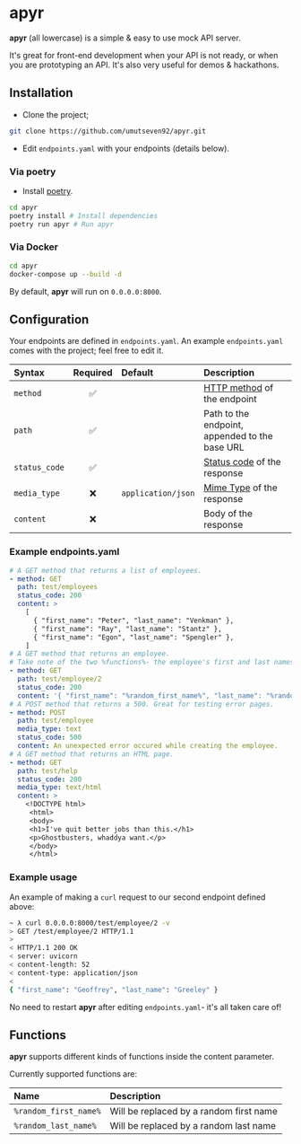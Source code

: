 # apyr

**apyr** (all lowercase) is a simple & easy to use mock API server.

It's great for front-end development when your API is not ready, or when you are prototyping an API. It's also very
useful for demos & hackathons.

## Installation

* Clone the project;

```bash
git clone https://github.com/umutseven92/apyr.git
```

* Edit `endpoints.yaml` with your endpoints (details below).

### Via poetry

* Install [poetry](https://python-poetry.org/docs/#installation).

```bash
cd apyr
poetry install # Install dependencies
poetry run apyr # Run apyr
```

### Via Docker

```bash
cd apyr
docker-compose up --build -d
```

By default, **apyr** will run on `0.0.0.0:8000`.

## Configuration

Your endpoints are defined in `endpoints.yaml`. An example `endpoints.yaml` comes with the project; feel free to edit
it.

| Syntax      | Required | Default | Description |
| :--- | :---: | :--- | :-------- |
| `method`      | ✅       | | [HTTP method](https://developer.mozilla.org/en-US/docs/Web/HTTP/Methods) of the endpoint | |
| `path`        | ✅       | | Path to the endpoint, appended to the base URL | |
| `status_code` | ✅       | | [Status code](https://developer.mozilla.org/en-US/docs/Web/HTTP/Status) of the response |
| `media_type`  | ❌       | `application/json` | [Mime Type](https://developer.mozilla.org/en-US/docs/Web/HTTP/Basics_of_HTTP/MIME_types#important_mime_types_for_web_developers) of the response |
| `content`     | ❌       | | Body of the response |

### Example endpoints.yaml

```yaml
# A GET method that returns a list of employees.
- method: GET
  path: test/employees
  status_code: 200
  content: >
    [
      { "first_name": "Peter", "last_name": "Venkman" },
      { "first_name": "Ray", "last_name": "Stantz" },
      { "first_name": "Egon", "last_name": "Spengler" },
    ]
# A GET method that returns an employee.
# Take note of the two %functions%- the employee's first and last names will be random at every response.
- method: GET
  path: test/employee/2
  status_code: 200
  content: '{ "first_name": "%random_first_name%", "last_name": "%random_last_name%" }'
# A POST method that returns a 500. Great for testing error pages.
- method: POST
  path: test/employee
  media_type: text
  status_code: 500
  content: An unexpected error occured while creating the employee.
# A GET method that returns an HTML page.
- method: GET
  path: test/help
  status_code: 200
  media_type: text/html
  content: >
    <!DOCTYPE html>
     <html>
     <body>
     <h1>I've quit better jobs than this.</h1>
     <p>Ghostbusters, whaddya want.</p>
     </body>
     </html>
```

### Example usage

An example of making a `curl` request to our second endpoint defined above:

```bash
~ λ curl 0.0.0.0:8000/test/employee/2 -v
> GET /test/employee/2 HTTP/1.1
> 
< HTTP/1.1 200 OK
< server: uvicorn
< content-length: 52
< content-type: application/json
< 
{ "first_name": "Geoffrey", "last_name": "Greeley" }
```

No need to restart **apyr** after editing `endpoints.yaml`- it's all taken care of!

## Functions

**apyr** supports different kinds of functions inside the content parameter.

Currently supported functions are:

| Name | Description |
| :--- | :--- |
| `%random_first_name%` | Will be replaced by a random first name | 
| `%random_last_name%` | Will be replaced by a random last name |

